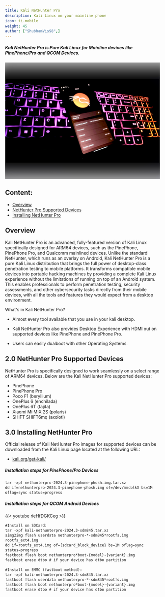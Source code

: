 ```yaml
---
title: Kali NetHunter Pro
description: Kali Linux on your mainline phone
icon: ti-mobile
weight: 45
author: ["ShubhamVis98",]
---
```


##### Kali NetHunter Pro is Pure Kali Linux for Mainline devices like PinePhone/Pro and QCOM Devices.

![](nhpro-beryllium.png)

## Content:

- [Overview](#overview)
- [NetHunter Pro Supported Devices](#20-nethunter-pro-supported-devices)
- [Installing NetHunter Pro](#50-installing-nethunter-pro)

## Overview

Kali NetHunter Pro is an advanced, fully-featured version of Kali Linux specifically designed for ARM64 devices, such as the PinePhone, PinePhone Pro, and Qualcomm mainlined devices. Unlike the standard NetHunter, which runs as an overlay on Android, Kali NetHunter Pro is a pure Kali Linux distribution that brings the full power of desktop-class penetration testing to mobile platforms. It transforms compatible mobile devices into portable hacking machines by providing a complete Kali Linux experience without the limitations of running on top of an Android system. This enables professionals to perform penetration testing, security assessments, and other cybersecurity tasks directly from their mobile devices, with all the tools and features they would expect from a desktop environment.

What's in Kali NetHunter Pro?

- Almost every tool available that you use in your kali desktop.

- Kali NetHunter Pro also provides Desktop Experience with HDMI out on supported devices like PinePhone and PinePhone Pro.

- Users can easily dualboot with other Operating Systems.

## 2.0 NetHunter Pro Supported Devices

NetHunter Pro is specifically designed to work seamlessly on a select range of ARM64 devices. Below are the Kali NetHunter Pro supported devices:

- PinePhone
- PinePhone Pro
- Poco F1 (beryllium)
- OnePlus 6 (enchilada)
- OnePlus 6T (fajita)
- Xiaomi Mi MIX 2S (polaris)
- SHIFT SHIFT6mq (axolotl)

## 3.0 Installing NetHunter Pro

Official release of Kali NetHunter Pro images for supported devices can be downloaded from the Kali Linux page located at the following URL:

- [kali.org/get-kali/](/get-kali/)

##### Installation steps for PinePhone/Pro Devices

```
tar -xpf nethunterpro-2024.3-pinephone-phosh.img.tar.xz
dd if=nethunterpro-2024.3-pinephone-phosh.img of=/dev/mmcblkX bs=1M oflag=sync status=progress
```

##### Installation steps for QCOM Android Devices

{{< youtube rieHfDGKCeg >}}

```
#Install on SDCard:
tar -xpf kali-nethunterpro-2024.3-sdm845.tar.xz
simg2img flash userdata nethunterpro-*-sdm845*rootfs.img rootfs_ext4.img
dd if=rootfs_ext4.img of={sdcard_block_device} bs=1M oflag=sync status=progress
fastboot flash boot nethunterpro*boot-{model}-{variant}.img
fastboot erase dtbo # if your device has dtbo partition

#Install on EMMC (fastboot method):
tar -xpf kali-nethunterpro-2024.3-sdm845.tar.xz
fastboot flash userdata nethunterpro-*-sdm845*rootfs.img
fastboot flash boot nethunterpro*boot-{model}-{variant}.img
fastboot erase dtbo # if your device has dtbo partition
```
